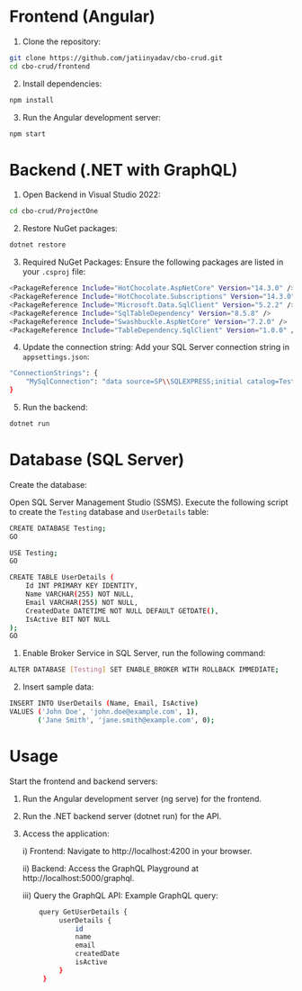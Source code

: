 # Frontend (Angular)
1. Clone the repository:
```bash
git clone https://github.com/jatiinyadav/cbo-crud.git
cd cbo-crud/frontend
```

2. Install dependencies:
```bash
npm install
```
3. Run the Angular development server:
```bash
npm start
```

# Backend (.NET with GraphQL)
1. Open Backend in Visual Studio 2022:
```bash
cd cbo-crud/ProjectOne
```

2. Restore NuGet packages:
```bash
dotnet restore
```

3. Required NuGet Packages: Ensure the following packages are listed in your `.csproj` file:
```bash
<PackageReference Include="HotChocolate.AspNetCore" Version="14.3.0" />
<PackageReference Include="HotChocolate.Subscriptions" Version="14.3.0" />
<PackageReference Include="Microsoft.Data.SqlClient" Version="5.2.2" />
<PackageReference Include="SqlTableDependency" Version="8.5.8" />
<PackageReference Include="Swashbuckle.AspNetCore" Version="7.2.0" />
<PackageReference Include="TableDependency.SqlClient" Version="1.0.0" />
```

4. Update the connection string: Add your SQL Server connection string in `appsettings.json`:
```bash
"ConnectionStrings": {
    "MySqlConnection": "data source=SP\\SQLEXPRESS;initial catalog=Testing;integrated security=True;User Id=sa;password=Admin123;TrustServerCertificate=True"
}
```

5. Run the backend:
```bash
dotnet run
```

# Database (SQL Server)
Create the database:

Open SQL Server Management Studio (SSMS).
Execute the following script to create the `Testing` database and `UserDetails` table:
```bash
CREATE DATABASE Testing;
GO

USE Testing;
GO

CREATE TABLE UserDetails (
    Id INT PRIMARY KEY IDENTITY,
    Name VARCHAR(255) NOT NULL,
    Email VARCHAR(255) NOT NULL,
    CreatedDate DATETIME NOT NULL DEFAULT GETDATE(),
    IsActive BIT NOT NULL
);
GO
```

1. Enable Broker Service in SQL Server, run the following command:
```bash
ALTER DATABASE [Testing] SET ENABLE_BROKER WITH ROLLBACK IMMEDIATE;
```

2. Insert sample data:
```bash
INSERT INTO UserDetails (Name, Email, IsActive)
VALUES ('John Doe', 'john.doe@example.com', 1),
       ('Jane Smith', 'jane.smith@example.com', 0);

```

# Usage
Start the frontend and backend servers:

1. Run the Angular development server (ng serve) for the frontend.
2. Run the .NET backend server (dotnet run) for the API.
3. Access the application:
   
    i) Frontend: Navigate to http://localhost:4200 in your browser.
   
    ii) Backend: Access the GraphQL Playground at http://localhost:5000/graphql.
   
    iii) Query the GraphQL API: Example GraphQL query:
   ```bash
       query GetUserDetails {
            userDetails {
                id
                name
                email
                createdDate
                isActive
            }
        }
    ```
